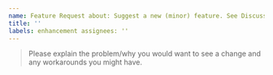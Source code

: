 ```yaml
---
name: Feature Request about: Suggest a new (minor) feature. See Discussions for major features.
title: ''
labels: enhancement assignees: ''
---
```


> Please explain the problem/why you would want to see a change and any workarounds you might have.
